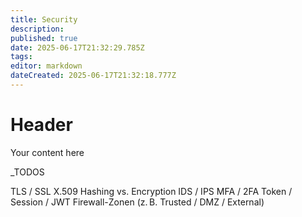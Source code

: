 ```yaml
---
title: Security
description: 
published: true
date: 2025-06-17T21:32:29.785Z
tags: 
editor: markdown
dateCreated: 2025-06-17T21:32:18.777Z
---
```


# Header
Your content here


_TODOS

TLS / SSL
X.509
Hashing vs. Encryption
IDS / IPS
MFA / 2FA
Token / Session / JWT
Firewall-Zonen (z. B. Trusted / DMZ / External)
